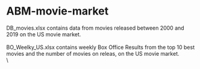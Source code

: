 # ABM-movie-market

DB_movies.xlsx contains data from movies released between 2000 and 2019 on the US movie market.
\
\
BO_Weelky_US.xlsx contains weekly Box Office Results from the top 10 best movies and the number of movies on releas, on the US movie market.
\
\

